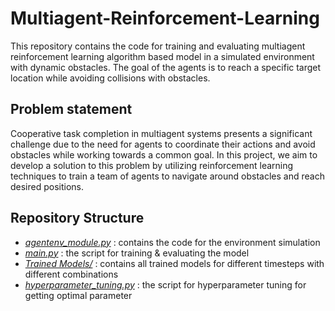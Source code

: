 # Multiagent-Reinforcement-Learning

This repository contains the code for training and evaluating multiagent reinforcement learning algorithm based model in a simulated environment with dynamic obstacles. The goal of the agents is to reach a specific target location while avoiding collisions with obstacles.

## Problem statement

Cooperative task completion in multiagent systems presents a significant challenge due to the need for agents to coordinate their actions and avoid obstacles while working towards a common goal. In this project, we aim to develop a solution to this problem by utilizing reinforcement learning techniques to train a team of agents to navigate around obstacles and reach desired positions.

## Repository Structure

- *[agentenv_module.py](https://github.com/kushpatel19/Multiagent-Reinforcement-Learning/blob/main/RL/agentenv_module.py)* : contains the code for the environment simulation
- *[main.py](https://github.com/kushpatel19/Multiagent-Reinforcement-Learning/blob/main/RL/main.py)* : the script for training & evaluating the model
- *[Trained Models/](https://github.com/kushpatel19/Multiagent-Reinforcement-Learning/tree/main/RL/Trained%20Models)* : contains all trained models for different timesteps with different combinations
- *[hyperparameter_tuning.py](https://github.com/kushpatel19/Multiagent-Reinforcement-Learning/blob/main/RL/Hyperparameter%20Tuning/hyperparameter_tuning.py)* : the script for hyperparameter tuning for getting optimal parameter
